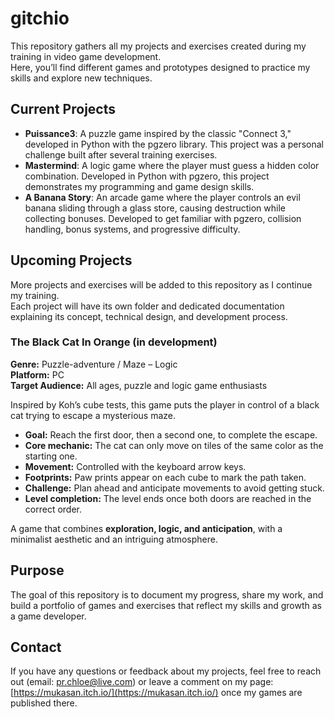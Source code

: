# gitchio

This repository gathers all my projects and exercises created during my training in video game development.  
Here, you’ll find different games and prototypes designed to practice my skills and explore new techniques.

## Current Projects

- **Puissance3**: A puzzle game inspired by the classic "Connect 3," developed in Python with the pgzero library. This project was a personal challenge built after several training exercises.  
- **Mastermind**: A logic game where the player must guess a hidden color combination. Developed in Python with pgzero, this project demonstrates my programming and game design skills.  
- **A Banana Story**: An arcade game where the player controls an evil banana sliding through a glass store, causing destruction while collecting bonuses. Developed to get familiar with pgzero, collision handling, bonus systems, and progressive difficulty.  

## Upcoming Projects

More projects and exercises will be added to this repository as I continue my training.  
Each project will have its own folder and dedicated documentation explaining its concept, technical design, and development process.

### The Black Cat In Orange (in development)
**Genre:** Puzzle-adventure / Maze – Logic  
**Platform:** PC  
**Target Audience:** All ages, puzzle and logic game enthusiasts  

Inspired by Koh’s cube tests, this game puts the player in control of a black cat trying to escape a mysterious maze.  
- **Goal:** Reach the first door, then a second one, to complete the escape.  
- **Core mechanic:** The cat can only move on tiles of the same color as the starting one.  
- **Movement:** Controlled with the keyboard arrow keys.  
- **Footprints:** Paw prints appear on each cube to mark the path taken.  
- **Challenge:** Plan ahead and anticipate movements to avoid getting stuck.  
- **Level completion:** The level ends once both doors are reached in the correct order.  

A game that combines **exploration, logic, and anticipation**, with a minimalist aesthetic and an intriguing atmosphere.  

## Purpose

The goal of this repository is to document my progress, share my work, and build a portfolio of games and exercises that reflect my skills and growth as a game developer.

## Contact

If you have any questions or feedback about my projects, feel free to reach out (email: pr.chloe@live.com) or leave a comment on my page: [https://mukasan.itch.io/](https://mukasan.itch.io/) once my games are published there.
